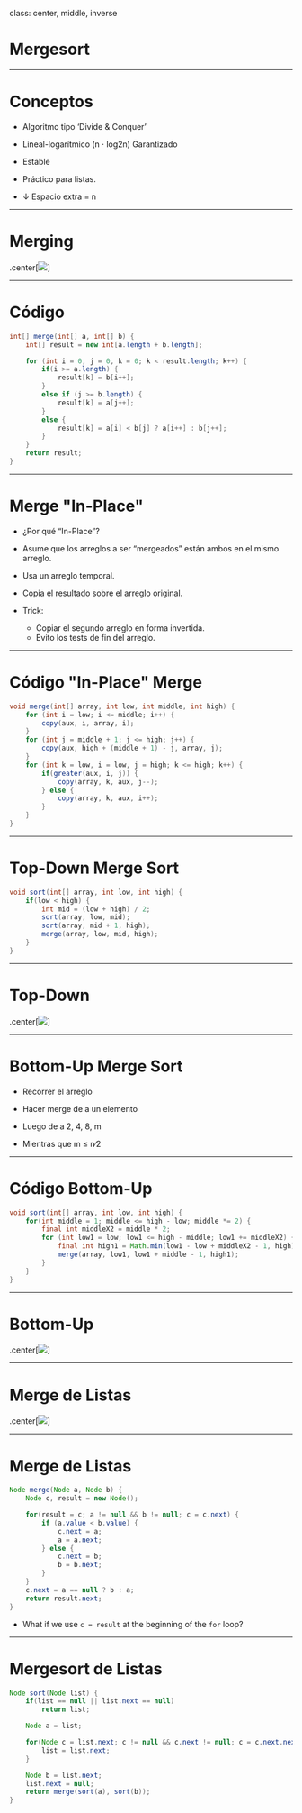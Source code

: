 class: center, middle, inverse

# Mergesort

---

# Conceptos

* Algoritmo tipo ‘Divide & Conquer’

* Lineal-logarítmico (n ⋅ log2n) Garantizado

* Estable

* Práctico para listas.

* ↓ Espacio extra = n

---

# Merging

.center[![]({{site.baseurl}}/presentation/mergesort/merging.png)]

---

# Código

```java
int[] merge(int[] a, int[] b) {
	int[] result = new int[a.length + b.length];

	for (int i = 0, j = 0, k = 0; k < result.length; k++) {
		if(i >= a.length) {
			result[k] = b[i++];
		}
		else if (j >= b.length) {
			result[k] = a[j++];
		}
		else {
			result[k] = a[i] < b[j] ? a[i++] : b[j++];
		}
	}
	return result;
}
```

---

# Merge "In-Place"

* ¿Por qué “In-Place”?

* Asume que los arreglos a ser “mergeados” están ambos en el mismo arreglo.

* Usa un arreglo temporal.

* Copia el resultado sobre el arreglo original.

* Trick:
  * Copiar el segundo arreglo en forma invertida.
  * Evito los tests de fin del arreglo.

---

# Código "In-Place" Merge

```java
void merge(int[] array, int low, int middle, int high) {
	for (int i = low; i <= middle; i++) {
		copy(aux, i, array, i);
	}
	for (int j = middle + 1; j <= high; j++) {
		copy(aux, high + (middle + 1) - j, array, j);
	}
	for (int k = low, i = low, j = high; k <= high; k++) {
		if(greater(aux, i, j)) {
			copy(array, k, aux, j--);
		} else {
			copy(array, k, aux, i++);
		}
	}
}
```

---

# Top-Down Merge Sort

```java
void sort(int[] array, int low, int high) {
	if(low < high) {
		int mid = (low + high) / 2;
		sort(array, low, mid);
		sort(array, mid + 1, high);
		merge(array, low, mid, high);
	}
}
```

---

# Top-Down

.center[![]({{site.baseurl}}/presentation/mergesort/topdown.gif)]

---

# Bottom-Up Merge Sort

* Recorrer el arreglo

* Hacer merge de a un elemento

* Luego de a 2, 4, 8, m

* Mientras que m ≤ n∕2

---

# Código Bottom-Up

```java
void sort(int[] array, int low, int high) {
	for(int middle = 1; middle <= high - low; middle *= 2) {
		final int middleX2 = middle * 2;
		for (int low1 = low; low1 <= high - middle; low1 += middleX2) {
			final int high1 = Math.min(low1 - low + middleX2 - 1, high);
			merge(array, low1, low1 + middle - 1, high1);
		}
	}
}
```

---

# Bottom-Up

.center[![]({{site.baseurl}}/presentation/mergesort/bottomup.gif)]

---

# Merge de Listas

.center[![]({{site.baseurl}}/presentation/mergesort/mergelistas.gif)]

---

# Merge de Listas

```java
Node merge(Node a, Node b) {
	Node c, result = new Node();

	for(result = c; a != null && b != null; c = c.next) {
		if (a.value < b.value) {
			c.next = a;
			a = a.next;
		} else {
			c.next = b;
			b = b.next;
		}
	}
	c.next = a == null ? b : a;
	return result.next;
}
```

- What if we use `c = result`  at the beginning of the `for` loop?

---

# Mergesort de Listas

```java
Node sort(Node list) {
	if(list == null || list.next == null)
		return list;

	Node a = list;

	for(Node c = list.next; c != null && c.next != null; c = c.next.next) {
		list = list.next;
	}

	Node b = list.next;
	list.next = null;
	return merge(sort(a), sort(b));
}
```
